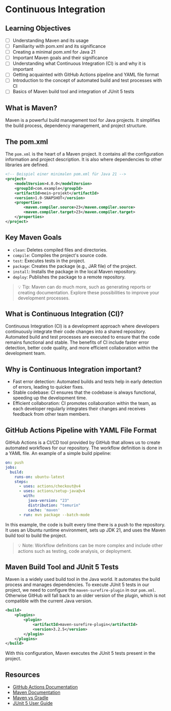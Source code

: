 # Continuous Integration

## Learning Objectives
- [ ] Understanding Maven and its usage
- [ ] Familiarity with pom.xml and its significance
- [ ] Creating a minimal pom.xml for Java 21
- [ ] Important Maven goals and their significance
- [ ] Understanding what Continuous Integration (CI) is and why it is important
- [ ] Getting acquainted with GitHub Actions pipeline and YAML file format
- [ ] Introduction to the concept of automated build and test processes with CI
- [ ] Basics of Maven build tool and integration of JUnit 5 tests

## What is Maven?
Maven is a powerful build management tool for Java projects. It simplifies the build process, dependency management, and project structure.

## The pom.xml
The `pom.xml` is the heart of a Maven project. It contains all the configuration information and project description. It is also where dependencies to other libraries are defined.

```xml
<!-- Beispiel einer minimalen pom.xml für Java 21 -->
<project>
    <modelVersion>4.0.0</modelVersion>
    <groupId>com.example</groupId>
    <artifactId>mein-projekt</artifactId>
    <version>1.0-SNAPSHOT</version>
    <properties>
        <maven.compiler.source>23</maven.compiler.source>
        <maven.compiler.target>23</maven.compiler.target>
    </properties>
</project>
```

## Key Maven Goals
- `clean`: Deletes compiled files and directories.
- `compile`: Compiles the project's source code.
- `test`: Executes tests in the project.
- `package`: Creates the package (e.g., JAR file) of the project.
- `install`: Installs the package in the local Maven repository.
- `deploy`: Publishes the package to a remote repository.

> 💡 Tip: Maven can do much more, such as generating reports or creating documentation. Explore these possibilities to improve your development processes.

## What is Continuous Integration (CI)?
Continuous Integration (CI) is a development approach where developers continuously integrate their code changes into a shared repository. Automated build and test processes are executed to ensure that the code remains functional and stable. The benefits of CI include faster error detection, better code quality, and more efficient collaboration within the development team.

## Why is Continuous Integration important?
- Fast error detection: Automated builds and tests help in early detection of errors, leading to quicker fixes.
- Stable codebase: CI ensures that the codebase is always functional, speeding up the development time.
- Efficient collaboration: CI promotes collaboration within the team, as each developer regularly integrates their changes and receives feedback from other team members.

## GitHub Actions Pipeline with YAML File Format
GitHub Actions is a CI/CD tool provided by GitHub that allows us to create automated workflows for our repository. The workflow definition is done in a YAML file. An example of a simple build pipeline:

```yaml
on: push
jobs:
  build:
    runs-on: ubuntu-latest
    steps:
      - uses: actions/checkout@v4
      - uses: actions/setup-java@v4
        with:
          java-version: "23"
          distribution: "temurin"
          cache: 'maven'
      - run: mvn package --batch-mode
```

In this example, the code is built every time there is a push to the repository. It uses an Ubuntu runtime environment, sets up JDK 21, and uses the Maven build tool to build the project.

> 💡 Note: Workflow definitions can be more complex and include other actions such as testing, code analysis, or deployment.

## Maven Build Tool and JUnit 5 Tests
Maven is a widely used build tool in the Java world. It automates the build process and manages dependencies. To execute JUnit 5 tests in our project, we need to configure the `maven-surefire-plugin` in our `pom.xml`. Otherwise GitHub will fall back to an older version of the plugin, which is not compatible with the current Java version.

```xml
<build>
    <plugins>
        <plugin>
            <artifactId>maven-surefire-plugin</artifactId>
            <version>3.2.5</version>
        </plugin>
    </plugins>
</build>
```

With this configuration, Maven executes the JUnit 5 tests present in the project.

## Resources
- [GitHub Actions Documentation](https://docs.github.com/en/actions)
- [Maven Documentation](https://maven.apache.org/guides/index.html)
- [Maven vs Gradle](https://www.geeksforgeeks.org/difference-between-gradle-and-maven/)
- [JUnit 5 User Guide](https://junit.org/junit5/docs/current/user-guide/)